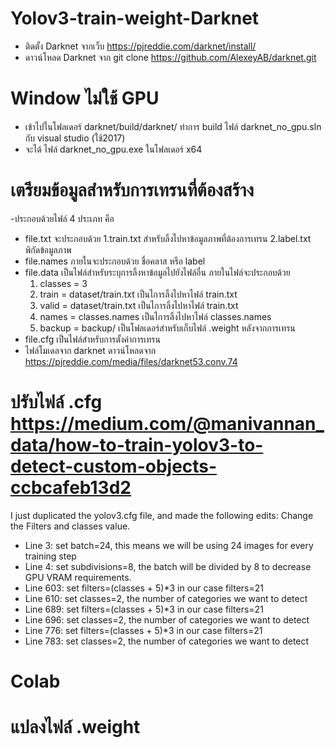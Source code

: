 # Yolov3-train-weight-Darknet

- ติดตั้ง Darknet จากเว็บ https://pjreddie.com/darknet/install/
- ดาวน์โหลด Darknet จาก git clone https://github.com/AlexeyAB/darknet.git

# Window ไม่ใช้ GPU
- เข้าไปในโฟลเดอร์ darknet/build/darknet/ ทำการ build ไฟล์ darknet_no_gpu.sln กับ visual studio (ใช้2017) 
- จะได้ ไฟล์ darknet_no_gpu.exe ในโฟลเดอร์ x64

# เตรียมข้อมูลสำหรับการเทรนที่ต้องสร้าง
-ประกอบด้วยไฟล์ 4 ประเภท คือ
- file.txt จะประกอบด้วย
  1.train.txt สำหรับลิ้งไปหาข้อมูลภาพที่ต้องการเทรน 
  2.label.txt พิกัดข้อมูลภาพ
- file.names ภายในจะประกอบด้วย ชื่อคลาส หรือ label
- file.data เป็นไฟล์สำหรับระบุการลิ้งหาข้อมูลไปยังไฟล์อื่น ภายในไฟล์จะประกอบด้วย
  1. classes = 3
  2. train = dataset/train.txt เป็นไการลิ้งไปหาไฟล์ train.txt
  3. valid = dataset/train.txt เป็นไการลิ้งไปหาไฟล์ train.txt
  4. names = classes.names เป็นไการลิ้งไปหาไฟล์ classes.names
  5. backup = backup/ เป็นโฟลเดอร์สำหรับเก็บไฟล์ .weight หลังจากการเทรน
- file.cfg เป็นไฟล์สำหรับการตั้งค่าการเทรน
- ไฟล์โมเดลจาก darknet ดาวน์โหลดจาก https://pjreddie.com/media/files/darknet53.conv.74

# ปรับไฟล์ .cfg https://medium.com/@manivannan_data/how-to-train-yolov3-to-detect-custom-objects-ccbcafeb13d2
I just duplicated the yolov3.cfg file, and made the following edits:
Change the Filters and classes value.
- Line 3: set batch=24, this means we will be using 24 images for every training step
- Line 4: set subdivisions=8, the batch will be divided by 8 to decrease GPU VRAM requirements.
- Line 603: set filters=(classes + 5)*3 in our case filters=21
- Line 610: set classes=2, the number of categories we want to detect
- Line 689: set filters=(classes + 5)*3 in our case filters=21
- Line 696: set classes=2, the number of categories we want to detect
- Line 776: set filters=(classes + 5)*3 in our case filters=21
- Line 783: set classes=2, the number of categories we want to detect

# Colab

# แปลงไฟล์ .weight
